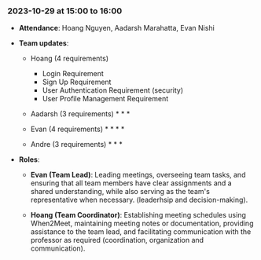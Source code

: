 ### 2023-10-29 at 15:00 to 16:00
- **Attendance**: Hoang Nguyen, Aadarsh Marahatta, Evan Nishi
- **Team updates**:
    * Hoang (4 requirements)
        * Login Requirement
        * Sign Up Requirement
        * User Authentication Requirement (security)
        * User Profile Management Requirement
        
    * Aadarsh (3 requirements)
        * 
        * 
        * 
    * Evan (4 requirements)
        * 
        * 
        * 
        * 
    * Andre (3 requirements)
        * 
        * 
        * 

- **Roles**:
    * **Evan (Team Lead)**: Leading meetings, overseeing team tasks, and ensuring that all team members have clear assignments and a shared understanding, while also serving as the team's representative when necessary. (leaderhsip and decision-making). 

    * **Hoang (Team Coordinator)**: Establishing meeting schedules using When2Meet, maintaining meeting notes or documentation, providing assistance to the team lead, and facilitating communication with the professor as required (coordination, organization and communication).
